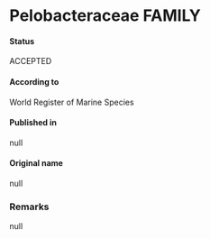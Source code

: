 Pelobacteraceae FAMILY
=======

#### Status
ACCEPTED

#### According to
World Register of Marine Species

#### Published in
null

#### Original name
null

### Remarks
null